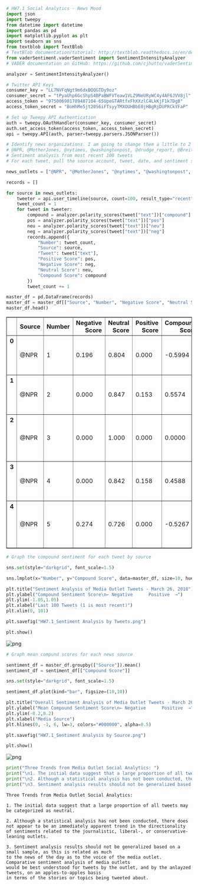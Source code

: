 

```python
# HW7.1 Social Analytics - News Mood
import json
import tweepy
from datetime import datetime
import pandas as pd
import matplotlib.pyplot as plt
import seaborn as sns
from textblob import TextBlob
# TextBlob documentation/tutorial: http://textblob.readthedocs.io/en/dev/quickstart.html
from vaderSentiment.vaderSentiment import SentimentIntensityAnalyzer
# VADER documentation on GitHub: https://github.com/cjhutto/vaderSentiment

analyzer = SentimentIntensityAnalyzer()

# Twitter API Keys
consumer_key = "LL7NVFqNgt9m6dxBQQGTDy9oz"
consumer_secret = "tPyaUhp6GcShpS4BPaBWFVTeaw1VLZ9NeURyWC4y4AF6JVV8jl"
access_token = "975006981789487104-65UpeGTARtfxFhXXzlC4LkKjF1k7Dg8"
access_token_secret = "BoHhMe5jt20S6iFTsyyTMXOUHBbE0jHBgRjDUPRCkYFaP"

# Set up Tweepy API Authentication
auth = tweepy.OAuthHandler(consumer_key, consumer_secret)
auth.set_access_token(access_token, access_token_secret)
api = tweepy.API(auth, parser=tweepy.parsers.JSONParser())

```


```python
# Identify news organizations. I am going to change them a little to 2 progressives, 2 newspapers, 2 conservatives:
# @NPR, @MotherJones, @nytimes, @washingtonpost, @drudge_report, @BreitbartNews
# Sentiment analysis from most recent 100 tweets
# For each tweet, pull the source account, tweet, date, and sentiment scores

news_outlets = ["@NPR", "@MotherJones", "@nytimes", "@washingtonpost", "@drudge_report", "@BreitbartNews"]

records = []

for source in news_outlets:
    tweeter = api.user_timeline(source, count=100, result_type="recent")
    tweet_count = 1
    for tweet in tweeter:
        compound = analyzer.polarity_scores(tweet["text"])["compound"]
        pos = analyzer.polarity_scores(tweet["text"])["pos"]
        neu = analyzer.polarity_scores(tweet["text"])["neu"]
        neg = analyzer.polarity_scores(tweet["text"])["neg"]
        records.append({
            "Number": tweet_count,
            "Source": source,
            "Tweet": tweet["text"],
            "Positive Score": pos,
            "Negative Score": neg,
            "Neutral Score": neu,
            "Compound Score": compound
        })
        tweet_count += 1

master_df = pd.DataFrame(records)
master_df = master_df[["Source", "Number", "Negative Score", "Neutral Score", "Positive Score", "Compound Score", "Tweet"]]
master_df.head()
```




<div>
<style>
    .dataframe thead tr:only-child th {
        text-align: right;
    }

    .dataframe thead th {
        text-align: left;
    }

    .dataframe tbody tr th {
        vertical-align: top;
    }
</style>
<table border="1" class="dataframe">
  <thead>
    <tr style="text-align: right;">
      <th></th>
      <th>Source</th>
      <th>Number</th>
      <th>Negative Score</th>
      <th>Neutral Score</th>
      <th>Positive Score</th>
      <th>Compound Score</th>
      <th>Tweet</th>
    </tr>
  </thead>
  <tbody>
    <tr>
      <th>0</th>
      <td>@NPR</td>
      <td>1</td>
      <td>0.196</td>
      <td>0.804</td>
      <td>0.000</td>
      <td>-0.5994</td>
      <td>Her sister, Cheryl Brown Henderson, confirmed ...</td>
    </tr>
    <tr>
      <th>1</th>
      <td>@NPR</td>
      <td>2</td>
      <td>0.000</td>
      <td>0.847</td>
      <td>0.153</td>
      <td>0.5574</td>
      <td>Linda Brown, who was at the center of the U.S....</td>
    </tr>
    <tr>
      <th>2</th>
      <td>@NPR</td>
      <td>3</td>
      <td>0.000</td>
      <td>1.000</td>
      <td>0.000</td>
      <td>0.0000</td>
      <td>Jenny and the Mexicats' one-of-a-kind musical ...</td>
    </tr>
    <tr>
      <th>3</th>
      <td>@NPR</td>
      <td>4</td>
      <td>0.000</td>
      <td>0.842</td>
      <td>0.158</td>
      <td>0.4588</td>
      <td>What does a revitalized Anacostia River mean f...</td>
    </tr>
    <tr>
      <th>4</th>
      <td>@NPR</td>
      <td>5</td>
      <td>0.274</td>
      <td>0.726</td>
      <td>0.000</td>
      <td>-0.5267</td>
      <td>FTC Confirms It's Investigating Facebook For P...</td>
    </tr>
  </tbody>
</table>
</div>




```python
# Graph the compound sentiment for each tweet by source

sns.set(style="darkgrid", font_scale=1.5)

sns.lmplot(x="Number", y="Compound Score", data=master_df, size=10, hue="Source", legend_out=True, fit_reg=False)

plt.title("Sentiment Analysis of Media Outlet Tweets - March 26, 2018")
plt.ylabel("Compound Sentiment Score\n← Negative      Positive  →")
plt.ylim(-1.05,1.05)
plt.xlabel("Last 100 Tweets (1 is most recent)")
plt.xlim(0, 101)

plt.savefig("HW7.1_Sentiment Analysis by Tweets.png")

plt.show()
```


![png](output_2_0.png)



```python
# Graph mean compund scores for each news source

sentiment_df = master_df.groupby(["Source"]).mean()
sentiment_df = sentiment_df[["Compound Score"]]

sns.set(style="darkgrid", font_scale=1.5)

sentiment_df.plot(kind="bar", figsize=(10,10))

plt.title("Overall Sentiment Analysis of Media Outlet Tweets - March 26, 2018")
plt.ylabel("Mean Compound Sentiment Score\n← Negative      Positive  →")
plt.ylim(-0.2,0.2)
plt.xlabel("Media Source")
plt.hlines(0, -1, 6, lw=3, colors="#000000", alpha=0.5)

plt.savefig("HW7.1_Sentiment Analysis by Source.png")

plt.show()
```


![png](output_3_0.png)



```python
print("Three Trends from Media Outlet Social Analytics: ")
print("\n1. The initial data suggest that a large proportion of all tweets may be categorized as neutral.")
print("\n2. Although a statistical analysis has not been conducted, there does not appear to be an immediately apparent trend in the directionality of sentiments related to the journalistic, liberal-, or conservative-leaning outlets.")
print("\n3. Sentiment analysis results should not be generalized based on a small sample, as this is related as much \nto the news of the day as to the voice of the media outlet. Comparative sentiment analysis of media outlets \nwould be best understood for tweets by the outlet, and by the anlayzed tweets, on an apples-to-apples basis \nin terms of the stories or topics being tweeted about.")
```

    Three Trends from Media Outlet Social Analytics: 
    
    1. The initial data suggest that a large proportion of all tweets may be categorized as neutral.
    
    2. Although a statistical analysis has not been conducted, there does not appear to be an immediately apparent trend in the directionality of sentiments related to the journalistic, liberal-, or conservative-leaning outlets.
    
    3. Sentiment analysis results should not be generalized based on a small sample, as this is related as much 
    to the news of the day as to the voice of the media outlet. Comparative sentiment analysis of media outlets 
    would be best understood for tweets by the outlet, and by the anlayzed tweets, on an apples-to-apples basis 
    in terms of the stories or topics being tweeted about.

